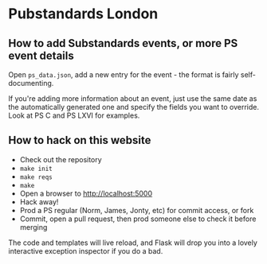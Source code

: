Pubstandards London
===================

How to add Substandards events, or more PS event details
--------------------------------------------------------
Open ```ps_data.json```, add a new entry for the event - the format is fairly self-documenting.

If you're adding more information about an event, just use the same date as the automatically generated one and specify the fields you want to override. Look at PS C and PS LXVI for examples.

How to hack on this website
---------------------------
* Check out the repository
* ```make init```
* ```make reqs```
* ```make```
* Open a browser to [http://localhost:5000](http://localhost:5000)
* Hack away!
* Prod a PS regular (Norm, James, Jonty, etc) for commit access, or fork
* Commit, open a pull request, then prod someone else to check it before merging

The code and templates will live reload, and Flask will drop you into a lovely interactive exception inspector if you do a bad.
